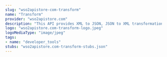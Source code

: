 ```yaml
---
slug: "wso2apistore-com-transform"
name: "Transform"
provider: "wso2apistore.com"
description: "This API provides XML to JSON, JSON to XML transformations."
logo: "wso2apistore.com-transform-logo.jpeg"
logoMediaType: "image/jpeg"
tags:
- name: "developer_tools"
stubs: "wso2apistore.com-transform-stubs.json"
---
```

